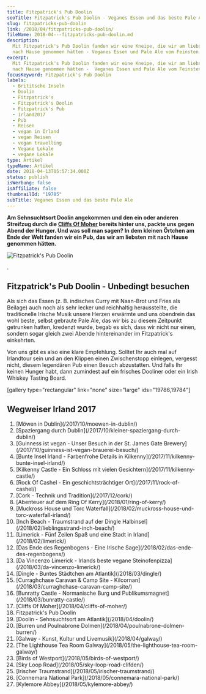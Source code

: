 ```yaml
---
title: Fitzpatrick's Pub Doolin
seoTitle: Fitzpatrick's Pub Doolin - Veganes Essen und das beste Pale Ale
slug: fitzpatricks-pub-doolin
link: /2018/04/fitzpatricks-pub-doolin/
fileName: 2018-04---fitzpatricks-pub-doolin.md
description:
  Mit Fitzpatrick's Pub Doolin fanden wir eine Kneipe, die wir am liebsten mit
  nach Hause genommen hätten - Veganes Essen und Pale Ale vom Feinsten.
excerpt:
  Mit Fitzpatrick's Pub Doolin fanden wir eine Kneipe, die wir am liebsten mit
  nach Hause genommen hätten -  Veganes Essen und Pale Ale vom Feinsten.
focusKeyword: Fitzpatrick's Pub Doolin
labels:
  - Brititsche Inseln
  - Doolin
  - Fitzpatrick's
  - Fitzpatrick's Doolin
  - Fitzpatrick's Pub
  - Irland2017
  - Pub
  - Reisen
  - vegan in Irland
  - vegan Reisen
  - vegan travelling
  - Vegane Lokale
  - vegane Lokale
type: Artikel
typeName: Artikel
date: 2018-04-13T05:57:34.000Z
status: publish
isWerbung: false
isAffiliate: false
thumbnailId: "19785"
subTitle: Veganes Essen und das beste Pale Ale
---
```


<strong>Am Sehnsuchtsort Doolin angekommen und den ein oder anderen Streifzug
durch die [Cliffs Of Moher](/2018/04/cliffs-of-moher/) bereits hinter uns,
packte uns gegen Abend der Hunger. Und was soll man sagen? In dem kleinen
Örtchen am Ende der Welt fanden wir ein Pub, das wir am liebsten mit nach Hause
genommen hätten.</strong>

![Fitzpatrick's Pub Doolin](http://cardamonchai.com/wp-content/uploads/2018/02/26373194158_ab65204817_z-300x400.jpg)

.

## Fitzpatrick's Pub Doolin - Unbedingt besuchen

Als sich das Essen (z. B. indisches Curry mit Naan-Brot und Fries als Beilage)
auch noch als sehr lecker und reichhaltig herausstellte, die traditionelle
Irische Musik unsere Herzen erwärmte und uns obendrein das wohl beste, selbst
gebraute Pale Ale, das wir bis zu diesem Zeitpunkt getrunken hatten, kredenzt
wurde, begab es sich, dass wir nicht nur einen, sondern sogar gleich zwei Abende
hintereinander im Fitzpatrick's einkehrten.

Von uns gibt es also eine klare Empfehlung. Solltet Ihr auch mal auf Irlandtour
sein und an den Klippen einen Zwischenstopp einlegen, vergesst nicht, diesem
legendären Pub einen Besuch abzustatten. Und falls Ihr keinen Hunger habt, dann
zumindest auf ein frisches Dooliner oder ein Irish Whiskey Tasting Board.

[gallery type="rectangular" link="none" size="large" ids="19786,19784"]

## Wegweiser Irland 2017

<ol>
    <li> [Möwen in Dublin](/2017/10/moewen-in-dublin/) </li>
    <li> [Spaziergang durch Dublin](/2017/10/kleiner-spaziergang-durch-dublin/) </li>
    <li> [Guinness ist vegan - Unser Besuch in der St. James Gate Brewery](/2017/10/guinness-ist-vegan-brauerei-besuch/) </li>
    <li> [Bunte Insel Irland - Farbenfrohe Details in Kilkenny](/2017/11/kilkenny-bunte-insel-irland/) </li>
    <li> [Kilkenny Castle - Ein Schloss mit vielen Gesichtern](/2017/11/kilkenny-castle/) </li>
    <li> [Rock Of Cashel - Ein geschichtsträchtiger Ort](/2017/11/rock-of-cashel/) </li>
    <li> [Cork - Technik und Tradition](/2017/12/cork/) </li>
    <li> [Abenteuer auf dem Ring Of Kerry](/2018/01/ring-of-kerry/) </li>
    <li> [Muckross House und Torc Waterfall](/2018/02/muckross-house-und-torc-waterfall-irland/) </li>
    <li> [Inch Beach - Traumstrand auf der Dingle Halbinsel](/2018/02/lieblingsstrand-inch-beach/) </li>
    <li> [Limerick - Fünf Zeilen Spaß und eine Stadt in Irland](/2018/02/limerick/) </li>
    <li> [Das Ende des Regenbogens - Eine Irische Sage](/2018/02/das-ende-des-regenbogens/) </li>
    <li> [Da Vincenzo Limerick - Irlands beste vegane Steinofenpizza](/2018/03/da-vincenzo-limerick/) </li>
    <li> [Dingle - Buntes Städtchen am Atlantik](/2018/03/dingle/) </li>
    <li> [Curraghchase Caravan &amp; Camp Site - Kilcornan](/2018/03/curraghchase-caravan-camp-site/) </li>
    <li> [Bunratty Castle - Normanische Burg und Publikumsmagnet](/2018/03/bunratty-castle/) </li>
    <li> [Cliffs Of Moher](/2018/04/cliffs-of-moher/) </li>
    <li>Fitzpatrick's Pub Doolin</li>
    <li> [Doolin - Sehnsuchtsort am Atlantik](/2018/04/doolin/) </li>
    <li> [Burren und Poulnabrone Dolmen](/2018/04/poulnabrone-dolmen-burren/) </li>
    <li> [Galway - Kunst, Kultur und Livemusik](/2018/04/galway/) </li>
    <li> [The Lighthouse Tea Room Galway](/2018/05/the-lighthouse-tea-room-galway/) </li>
    <li> [Birds of Westport](/2018/05/birds-of-westport/) </li>
    <li> [Sky Loop Road](/2018/05/sky-loop-road-clifden/) </li>
    <li> [Irischer Traumstrand](/2018/05/irischer-traumstrand/) </li>
    <li> [Connemara National Park](/2018/05/connemara-national-park/) </li>
    <li> [Kylemore Abbey](/2018/05/kylemore-abbey/) </li>
</ol>
